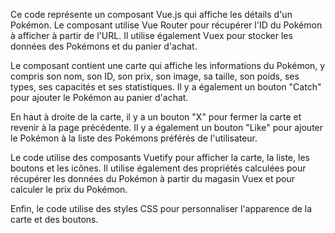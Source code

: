 Ce code représente un composant Vue.js qui affiche les détails d'un Pokémon. Le composant utilise Vue Router pour récupérer l'ID du Pokémon à afficher à partir de l'URL. Il utilise également Vuex pour stocker les données des Pokémons et du panier d'achat.

Le composant contient une carte qui affiche les informations du Pokémon, y compris son nom, son ID, son prix, son image, sa taille, son poids, ses types, ses capacités et ses statistiques. Il y a également un bouton "Catch" pour ajouter le Pokémon au panier d'achat.

En haut à droite de la carte, il y a un bouton "X" pour fermer la carte et revenir à la page précédente. Il y a également un bouton "Like" pour ajouter le Pokémon à la liste des Pokémons préférés de l'utilisateur.

Le code utilise des composants Vuetify pour afficher la carte, la liste, les boutons et les icônes. Il utilise également des propriétés calculées pour récupérer les données du Pokémon à partir du magasin Vuex et pour calculer le prix du Pokémon.

Enfin, le code utilise des styles CSS pour personnaliser l'apparence de la carte et des boutons.